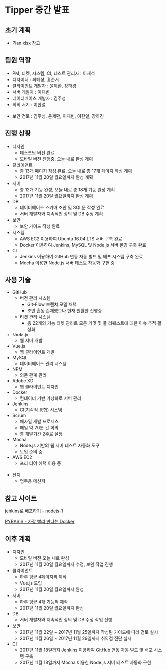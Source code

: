 # Tipper 중간 발표

## 초기 계획
* Plan.xlsx 참고

## 팀원 역할
* PM, 티켓, 시스템, CI, 테스트 관리자 : 이재석
* 디자이너 : 최혜성, 홍준서
* 클라이언트 개발자 : 윤제환, 장하경
* 서버 개발자 : 이재빈
* 데이터베이스 개발자 : 김주성
* 회의 서기 : 이한얼
<br><br>
* 보안 검토 : 김주성, 윤제환, 이재빈, 이한얼, 장하경

## 진행 상황
* 디자인
    * 데스크탑 버전 완료
    * 모바일 버전 진행중, 오늘 내로 완성 계획
* 클라이언트
    * 총 13개 페이지 작성 완료, 오늘 내로 총 17개 페이지 작성 계획
    * 2017년 11월 20일 월요일까지 완성 계획
* 서버
    * 총 12개 기능 완성, 오늘 내로 총 18개 기능 완성 계획
    * 2017년 11월 20일 월요일까지 완성 계획
* DB
    * 데이터베이스 스키마 초안 및 SQL문 작성 완료
    * 서버 개발자와 지속적인 상의 및 DB 수정 계획
* 보안
    * 보안 가이드 작성 완료
* 시스템
    * AWS EC2 이용하여 Ubuntu 16.04 LTS 서버 구축 완료
    * Docker 이용하여 Jenkins, MySQL 및 Node.js 서버 환경 구축 완료
* CI
    * Jenkins 이용하여 GitHub 연동 자동 빌드 및 배포 시스템 구축 완료
    * Mocha 이용한 Node.js 서버 테스트 자동화 구현 중

## 사용 기술
* GitHub
    * 버전 관리 시스템
        * Git-Flow 브랜치 모델 채택
        * 초반 혼동 존재했으나 현재 원활한 진행중
    * 티켓 관리 시스템
        * 총 22개의 기능 티켓 관리로 모든 커밋 및 풀 리퀘스트에 대한 이슈 추적 활성화
* Node.js
    * 웹 서버 개발
* Vue.js
    * 웹 클라이언트 개발
* MySQL
    * 데이터베이스 관리 시스템
* NPM
    * 의존 관계 관리
* Adobe XD
    * 웹 클라이언트 디자인
* Docker
    * 컨테이너 기반 가상화로 서버 관리
* Jenkins
    * CI(지속적 통합) 시스템
* Scrum
    * 애자일 개발 프로세스
    * 매일 약 20분 간 회의
    * 총 개발기간 2주로 설정
* Mocha
    * Node.js 기반의 웹 서버 테스트 자동화 도구
    * 도입 준비 중
* AWS EC2
    * 프리 티어 혜택 이용 중
<br><br>
* 잔디
    * 업무용 메신저

## 참고 사이트
[jenkins로 배포하기 - nodejs-1](https://setyourmindpark.github.io/2017/04/22/jenkins-2/)

[PYRASIS - 가장 빨리 만나는 Docker](http://pyrasis.com/docker.html)

## 이후 계획
* 디자인
    * 모바일 버전 오늘 내로 완성
    * 2017년 11월 20일 월요일까지 수정, 보완 작업 진행
* 클라이언트
    * 하루 평균 4페이지씩 제작
    * Vue.js 도입
    * 2017년 11월 20일 월요일까지 완성
* 서버
    * 하루 평균 4개 기능씩 제작
    * 2017년 11월 20일 월요일까지 완성
* DB
    * 서버 개발자와 지속적인 상의 및 DB 수정 작업 진행
* 보안
    * 2017년 11월 22일 ~ 2017년 11월 25일까지 작성된 가이드에 따라 검토 실시
    * 2017년 11월 26일 ~ 2017년 11월 29일까지 취약점 진단 실시
* CI
    * 2017년 11월 18일까지 Jenkins 이용하여 GitHub 연동 자동 빌드 및 배포 시스템 구축
    * 2017년 11월 18일까지 Mocha 이용한 Node.js 서버 테스트 자동화 구현
